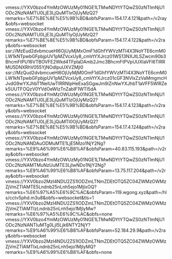 vmess://YXV0bzo4YmMzOWUzMy01NGE1LTMwNDYtYTQwZS0zNTlmNjU1ODc2NzNAMTU0LjE3LjQuMTIxOjUyMzQ2?remarks=%E7%BE%8E%E5%9B%BD&obfsParam=154.17.4.121&path=/v2ray&obfs=websocket
vmess://YXV0bzo4YmMzOWUzMy01NGE1LTMwNDYtYTQwZS0zNTlmNjU1ODc2NzNAMTU0LjE3LjQuMTIyOjUyMzQ2?remarks=%E7%BE%8E%E5%9B%BD&obfsParam=154.17.4.122&path=/v2ray&obfs=websocket
ssr://MzEud2dvbmcueHl6OjUyMjMxOmF1dGhfYWVzMTI4X3NoYTE6cmM0LW1kNTpwbGFpbjpUV1pMZVcxUy8_cmVtYXJrcz01WS13NXJtLSZwcm90b3BhcmFtPU16VTBOVFE2Wkd4TFpIaDAmb2Jmc3BhcmFtPVpUUXlaVFl6TlRRMU5DNXRhV055YjNOdlpuUXVZMjl0
ssr://MzQud2dvbmcueHl6OjUyMjM0OmF1dGhfYWVzMTI4X3NoYTE6cmM0LW1kNTpwbGFpbjpUV1pMZVcxUy8_cmVtYXJrcz01cGF3NVlxZzVaMmgmcHJvdG9wYXJhbT1NelUwTlRRNlpHeExaSGgwJm9iZnNwYXJhbT1aVFF5WlRZek5UUTFOQzV0YVdOeWIzTnZablF1WTI5dA
vmess://YXV0bzo4YmMzOWUzMy01NGE1LTMwNDYtYTQwZS0zNTlmNjU1ODc2NzNAMTU0LjE3LjQuMTIzOjUyMzQ2?remarks=%E7%BE%8E%E5%9B%BD&obfsParam=154.17.4.123&path=/v2ray&obfs=websocket
vmess://YXV0bzo4YmMzOWUzMy01NGE1LTMwNDYtYTQwZS0zNTlmNjU1ODc2NzNAMTU0LjE3LjQuMTI0OjUyMzQ2?remarks=%E7%BE%8E%E5%9B%BD&obfsParam=154.17.4.124&path=/v2ray&obfs=websocket
vmess://YXV0bzo4YmMzOWUzMy01NGE1LTMwNDYtYTQwZS0zNTlmNjU1ODc2NzNANDAuODMuMTE1LjE5Mzo1NjY2Ng?remarks=%E9%A6%99%E6%B8%AF&obfsParam=40.83.115.193&path=/v2ray&obfs=websocket
vmess://YXV0bzo4YmMzOWUzMy01NGE1LTMwNDYtYTQwZS0zNTlmNjU1ODc2NzNAMTMuNzUuMTE3LjIwNDo1NjY2Ng?remarks=%E9%A6%99%E6%B8%AF&obfsParam=13.75.117.204&path=/v2ray&obfs=websocket
vmess://YXV0bzo2MzI4NDU2ZS1lODZmLTNmZDEtOTQ5ZC04ZWMzOWMzZjVmZTlAMTE5Lndnb25nLnh5ejo1MjIxOQ?remarks=%E6%97%A5%E6%9C%AC&obfsParam=119.wgong.xyz&path=/hls/cctv5phd.m3u8&obfs=websocket&tls=1
vmess://YXV0bzo2MzI4NDU2ZS1lODZmLTNmZDEtOTQ5ZC04ZWMzOWMzZjVmZTlAMTIzLndnb25nLnh5ejo1MjIyMw?remarks=%E6%97%A5%E6%9C%AC&obfs=none
vmess://YXV0bzo4YmMzOWUzMy01NGE1LTMwNDYtYTQwZS0zNTlmNjU1ODc2NzNANTIuMTg0LjI5Ljk6NTY2NjY?remarks=%E9%A6%99%E6%B8%AF&obfsParam=52.184.29.9&path=/v2ray&obfs=websocket
vmess://YXV0bzo2MzI4NDU2ZS1lODZmLTNmZDEtOTQ5ZC04ZWMzOWMzZjVmZTlAMTIxLndnb25nLnh5ejo1MjIyMQ?remarks=%E9%A6%99%E6%B8%AF&obfs=none

